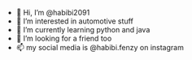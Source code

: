 - 👋 Hi, I’m @habibi2091
- 👀 I’m interested in automotive stuff
- 🌱 I’m currently learning python and java
- 💞️ I’m looking for a friend too
- 📫 my social media is @habibi.fenzy on instagram

<!---
habibi2091/habibi2091 is a ✨ special ✨ repository because its `README.md` (this file) appears on your GitHub profile.
You can click the Preview link to take a look at your changes.
--->
